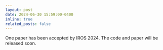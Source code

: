 ```yaml
---
layout: post
date: 2024-06-30 15:59:00-0400
inline: true
related_posts: false
---
```


One paper has been accepted by IROS 2024. The code and paper will be released soon.  
